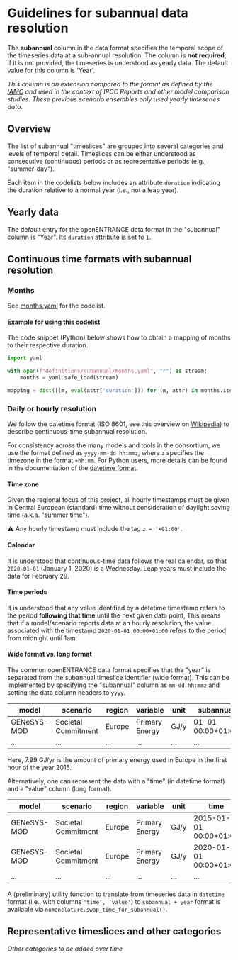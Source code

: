 # Guidelines for subannual data resolution

The **subannual** column in the data format specifies the temporal scope
of the timeseries data at a sub-annual resolution.
The column is **not required**; if it is not provided,
the timeseries is understood as yearly data.
The default value for this column is 'Year'.

*This column is an extension compared to the format as defined by the
[IAMC](http://www.globalchange.umd.edu/iamc/) and used in the context
of IPCC Reports and other model comparison studies.
These previous scenario ensembles only used yearly timeseries data.*

## Overview

The list of subannual "timeslices" are grouped into several categories
and levels of temporal detail.
Timeslices can be either understood as consecutive (continuous) periods or as
representative periods (e.g., "summer-day").

Each item in the codelists below includes an attribute `duration` indicating
the duration relative to a normal year (i.e., not a leap year).

## Yearly data

The default entry for the openENTRANCE data format in the "subannual" column
is "Year". Its `duration` attribute is set to `1`.

## Continuous time formats with subannual resolution

### Months

See [months.yaml](months.yaml) for the codelist.

#### Example for using this codelist

The code snippet (Python) below shows how to obtain a mapping of months
to their respective duration.

```python
import yaml

with open(f"definitions/subannual/months.yaml", "r") as stream:
    months = yaml.safe_load(stream)

mapping = dict([(m, eval(attr['duration'])) for (m, attr) in months.items()])
```

### Daily or hourly resolution

We follow the datetime format (ISO 8601, see this overview
on [Wikipedia](https://en.wikipedia.org/wiki/ISO_8601)) to describe
continuous-time subannual resolution.

For consistency across the many models and tools in the consortium,
we use the format defined as `yyyy-mm-dd hh:mmz`,
where `z` specifies the timezone in the format `+hh:mm`.
For Python users, more details can be found in the documentation of the 
[datetime format](https://docs.python.org/3/library/datetime.html).

#### Time zone

Given the regional focus of this project, all hourly timestamps
must be given in Central European (standard) time
without consideration of daylight saving time (a.k.a. "summer time").

:warning: Any hourly timestamp must include the tag `z = '+01:00'`.

#### Calendar 

It is understood that continuous-time data follows the real calendar,
so that `2020-01-01` (January 1, 2020) is a Wednesday. Leap years must include
the data for February 29.

#### Time periods

It is understood that any value identified by a datetime timestamp
refers to the period **following that time** until the next given data point,
This means that if a model/scenario reports data at an hourly resolution,
the value associated with the timestamp `2020-01-01 00:00+01:00` refers
to the period from midnight until 1am.

#### Wide format vs. long format

The common openENTRANCE data format specifies that the "year" is separated
from the subannual timeslice identifier (wide format).
This can be implemented by specifying the "subannual" column
as `mm-dd hh:mmz` and setting the data column headers to `yyyy`.

| **model**   | **scenario**        | **region** | **variable**   | **unit** | **subannual**     | **2015** | **2020** | **2025** |
|-------------|---------------------|------------|----------------|----------|-------------------|---------:|---------:|---------:|
| GENeSYS-MOD | Societal Commitment | Europe     | Primary Energy | GJ/y     | 01-01 00:00+01:00 |     7.99 |     7.50 |      ... |
| ...         | ...                 | ...        | ...            | ...      | ...               |      ... |      ... |      ... |

Here, 7.99 GJ/yr is the amount of primary energy used in Europe
in the first hour of the year 2015.

Alternatively, one can represent the data with a "time" (in datetime format)
and a "value" column (long format). 

| **model**   | **scenario**        | **region** | **variable**   | **unit** | **time**               | **value** |
|-------------|---------------------|------------|----------------|----------|------------------------|---------:|
| GENeSYS-MOD | Societal Commitment | Europe     | Primary Energy | GJ/y     | 2015-01-01 00:00+01:00 |     7.99 |
| GENeSYS-MOD | Societal Commitment | Europe     | Primary Energy | GJ/y     | 2020-01-01 00:00+01:00 |     7.50 |
| ...         | ...                 | ...        | ...            | ...      | ...                    |      ... |

A (preliminary) utility function to translate from timeseries data
in `datetime` format (i.e., with columns `'time', 'value'`)
to `subannual + year` format
is available via `nomenclature.swap_time_for_subannual()`.

## Representative timeslices and other categories

*Other categories to be added over time*
